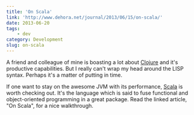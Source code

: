 ```yaml
---
title: 'On Scala'
link: 'http://www.dehora.net/journal/2013/06/15/on-scala/'
date: 2013-06-20
tags:
    - dev
category: Development
slug: on-scala
---
```


A friend and colleague of mine is boasting a lot about
[Clojure](http://en.wikipedia.org/wiki/Clojure) and it's productive capabilities. But I really can't
wrap my head around the LISP syntax. Perhaps it's a matter of putting in time.

If one want to stay on the awesome JVM with its performance,
[Scala](http://en.wikipedia.org/wiki/Scala) is worth checking out. It's the language which is said
to fuse functional and object-oriented programming in a great package. Read the linked article, "On
Scala", for a nice walkthrough.
